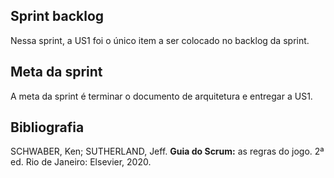 ## Sprint backlog
Nessa sprint, a US1 foi o único item a ser colocado no backlog da sprint.

## Meta da sprint
A meta da sprint é terminar o documento de arquitetura e entregar a US1. 

## Bibliografia 
SCHWABER, Ken; SUTHERLAND, Jeff. **Guia do Scrum:** as regras do jogo. 2ª ed. Rio de Janeiro: Elsevier, 2020.
